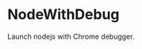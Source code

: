 # NodeWithDebug
Launch nodejs with Chrome debugger.

























































